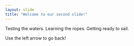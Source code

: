 ```yaml
---
layout: slide
title: "Welcome to our second slide!"
---
```

Testing the waters. Learning the ropes. Getting ready to sail.

Use the left arrow to go back!